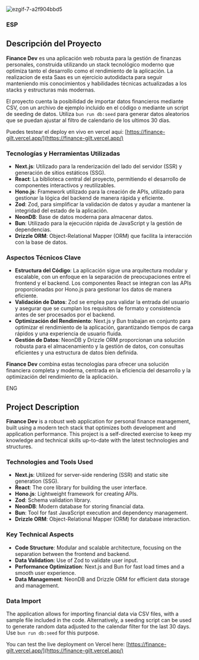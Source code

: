 

![ezgif-7-a2f904bbd5](https://github.com/user-attachments/assets/68e718db-3a8b-46e9-ad51-921cb0069a56)


### ESP
## Descripción del Proyecto

**Finance Dev** es una aplicación web robusta para la gestión de finanzas personales, construida utilizando un stack tecnológico moderno que optimiza tanto el desarrollo como el rendimiento de la aplicación.
La realizacion de esta Saas es un ejercicio autodidacta para seguir manteniendo mis conocimientos y habilidades técnicas actualizadas a los stacks y estructuras más modernas.

El proyecto cuenta la posibilidad de importar datos financieros mediante CSV, con un archivo de ejemplo incluido en el código o mediante un script de seeding de datos. Utiliza `bun run db:seed` para generar datos aleatorios que se puedan ajustar al filtro de calendario de los ultimos 30 días.

Puedes testear el deploy en vivo en vercel aqui:
[https://finance-gilt.vercel.app/](https://finance-gilt.vercel.app/)

### Tecnologías y Herramientas Utilizadas

- **Next.js**: Utilizado para la renderización del lado del servidor (SSR) y generación de sitios estáticos (SSG). 
- **React**: La biblioteca central del proyecto, permitiendo el desarrollo de componentes interactivos y reutilizables.
- **Hono.js**: Framework utilizado para la creación de APIs, utilizado para gestionar la lógica del backend de manera rápida y eficiente.
- **Zod**: Zod, para simplificar la validación de datos y ayudar a mantener la integridad del estado de la aplicación.
- **NeonDB**: Base de datos moderna para almacenar datos.
- **Bun**: Utilizado para la ejecución rápida de JavaScript y la gestión de dependencias.
- **Drizzle ORM**: Object-Relational Mapper (ORM) que facilita la interacción con la base de datos. 

### Aspectos Técnicos Clave

- **Estructura del Código**: La aplicación sigue una arquitectura modular y escalable, con un enfoque en la separación de preocupaciones entre el frontend y el backend. Los componentes React se integran con las APIs proporcionadas por Hono.js para gestionar los datos de manera eficiente.
- **Validación de Datos**: Zod se emplea para validar la entrada del usuario y asegurar que se cumplan los requisitos de formato y consistencia antes de ser procesados por el backend.
- **Optimización del Rendimiento**: Next.js y Bun trabajan en conjunto para optimizar el rendimiento de la aplicación, garantizando tiempos de carga rápidos y una experiencia de usuario fluida.
- **Gestión de Datos**: NeonDB y Drizzle ORM proporcionan una solución robusta para el almacenamiento y la gestión de datos, con consultas eficientes y una estructura de datos bien definida.

**Finance Dev** combina estas tecnologías para ofrecer una solución financiera completa y moderna, centrada en la eficiencia del desarrollo y la optimización del rendimiento de la aplicación.


ENG

## Project Description

**Finance Dev** is a robust web application for personal finance management, built using a modern tech stack that optimizes both development and application performance. This project is a self-directed exercise to keep my knowledge and technical skills up-to-date with the latest technologies and structures.

### Technologies and Tools Used

- **Next.js**: Utilized for server-side rendering (SSR) and static site generation (SSG).
- **React**: The core library for building the user interface.
- **Hono.js**: Lightweight framework for creating APIs.
- **Zod**: Schema validation library.
- **NeonDB**: Modern database for storing financial data.
- **Bun**: Tool for fast JavaScript execution and dependency management.
- **Drizzle ORM**: Object-Relational Mapper (ORM) for database interaction.

### Key Technical Aspects

- **Code Structure**: Modular and scalable architecture, focusing on the separation between the frontend and backend.
- **Data Validation**: Use of Zod to validate user input.
- **Performance Optimization**: Next.js and Bun for fast load times and a smooth user experience.
- **Data Management**: NeonDB and Drizzle ORM for efficient data storage and management.

### Data Import

The application allows for importing financial data via CSV files, with a sample file included in the code. Alternatively, a seeding script can be used to generate random data adjusted to the calendar filter for the last 30 days. Use `bun run db:seed` for this purpose.

You can test the live deployment on Vercel here: [https://finance-gilt.vercel.app/](https://finance-gilt.vercel.app/)
